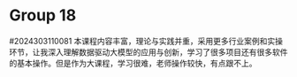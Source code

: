 # Group 18
#2024303110081
本课程内容丰富，理论与实践并重，采用更多行业案例和实操环节，让我深入理解数据驱动大模型的应用与创新，学习了很多项目还有很多软件的基本操作。但是作为大课程，学习很难，老师操作较快，有点跟不上。
